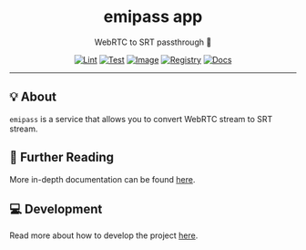 <h1 align="center">emipass app</h1>

<div align="center">

WebRTC to SRT passthrough 💨

[![Lint](https://github.com/radio-aktywne/app-emipass/actions/workflows/lint.yaml/badge.svg)](https://github.com/radio-aktywne/app-emipass/actions/workflows/lint.yaml)
[![Test](https://github.com/radio-aktywne/app-emipass/actions/workflows/test.yaml/badge.svg)](https://github.com/radio-aktywne/app-emipass/actions/workflows/test.yaml)
[![Image](https://github.com/radio-aktywne/app-emipass/actions/workflows/image.yaml/badge.svg)](https://github.com/radio-aktywne/app-emipass/actions/workflows/image.yaml)
[![Registry](https://github.com/radio-aktywne/app-emipass/actions/workflows/registry.yaml/badge.svg)](https://github.com/radio-aktywne/app-emipass/actions/workflows/registry.yaml)
[![Docs](https://github.com/radio-aktywne/app-emipass/actions/workflows/docs.yaml/badge.svg)](https://github.com/radio-aktywne/app-emipass/actions/workflows/docs.yaml)

</div>

---

## 💡 About

`emipass` is a service that allows you to convert WebRTC stream to SRT stream.

## 📄 Further Reading

More in-depth documentation can be found
[here](https://radio-aktywne.github.io/app-emipass).

## 💻 Development

Read more about how to develop the project
[here](https://github.com/radio-aktywne/app-emipass/blob/main/CONTRIBUTING.md).
